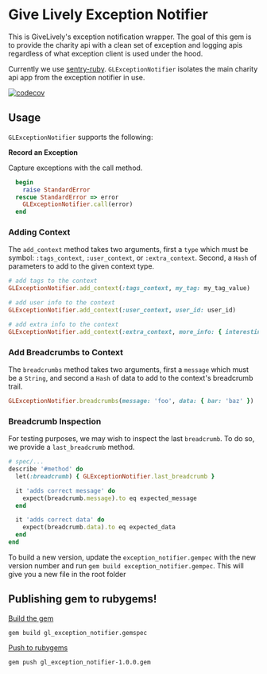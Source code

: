 # Give Lively Exception Notifier

This is GiveLively's exception notification wrapper. The goal of this gem is to provide the charity api with a clean set of exception and logging apis regardless of what exception client is used under the hood. 

Currently we use [sentry-ruby](https://docs.sentry.io/platforms/ruby/).
`GLExceptionNotifier` isolates the main charity api app from the exception notifier in use.

[![codecov](https://codecov.io/gh/givelively/exception_notifier/branch/master/graph/badge.svg?token=4P64ZW129N)](https://codecov.io/gh/givelively/exception_notifier)

## Usage

`GLExceptionNotifier` supports the following:

**Record an Exception**

Capture exceptions with the call method. 
```ruby
  begin
    raise StandardError
  rescue StandardError => error
    GLExceptionNotifier.call(error)
  end
```

### Adding Context

The `add_context` method takes two arguments, first a `type` which must be symbol: `:tags_context`, `:user_context`, or `:extra_context`. Second, a `Hash` of parameters to add to the given context type.
```ruby
# add tags to the context
GLExceptionNotifier.add_context(:tags_context, my_tag: my_tag_value)

# add user info to the context
GLExceptionNotifier.add_context(:user_context, user_id: user_id)

# add extra info to the context
GLExceptionNotifier.add_context(:extra_context, more_info: { interesting_data: 1234, more_data: 'hello world' })
```

### Add Breadcrumbs to Context

The `breadcrumbs` method takes two arguments, first a `message` which must be a `String`, and second a `Hash` of data to add to the context's breadcrumb trail.
```ruby
GLExceptionNotifier.breadcrumbs(message: 'foo', data: { bar: 'baz' })
```

### Breadcrumb Inspection

For testing purposes, we may wish to inspect the last  `breadcrumb`. To do so, we provide a `last_breadcrumb` method.

```ruby
# spec/...
describe '#method' do
  let(:breadcrumb) { GLExceptionNotifier.last_breadcrumb }

  it 'adds correct message' do
    expect(breadcrumb.message).to eq expected_message
  end

  it 'adds correct data' do
    expect(breadcrumb.data).to eq expected_data
  end
end
```

To build a new version, update the `exception_notifier.gempec` with the new version number and run `gem build exception_notifier.gempec`. This will give you a new file in the root folder


## Publishing gem to rubygems!

[Build the gem](http://guides.rubygems.org/make-your-own-gem/)

    gem build gl_exception_notifier.gemspec

[Push to rubygems](http://guides.rubygems.org/publishing/)

    gem push gl_exception_notifier-1.0.0.gem
